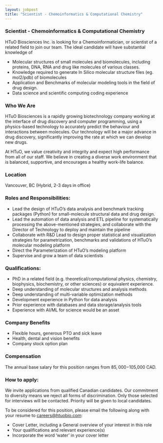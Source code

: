 ```yaml
---
layout: jobpost
title: "Scientist - Chemoinformatics & Computational Chemistry"
---
```


### Scientist - Chemoinformatics & Computational Chemistry

HTuO Biosciences Inc. is looking for a Chemoinformatician, or scientist of a related field to join our team. The ideal candidate will have substantial knowledge of

* Molecular structures of small molecules and biomolecules, including proteins, DNA, RNA and drug like molecules of various classes.
* Knowledge required to generate In Silico molecular structure files (eg. mol2/pdb) of biomolecules
* Application and Benchmarks of molecular modeling tools in the field of drug design.
* Data science and scientific computing coding experience

### Who We Are
HTuO Biosciences is a rapidly growing biotechnology company working at the interface of drug discovery and computer programming, using a physics-based technology to accurately predict the behaviour and interactions between molecules. Our technology will be a major advance in drug discovery, significantly improving the rate at which we can develop new drugs.

At HTuO, we value creativity and integrity and expect high performance from all of our staff. We believe in creating a diverse work environment that is balanced, supportive, and encourages a healthy work-life balance.

### Location
Vancouver, BC (Hybrid, 2-3 days in office)

### Roles and Responsibilities:
* Lead the design of HTuO’s data analysis and benchmark tracking packages (Python) for small-molecule structural data and drug design.
* Lead the automation of data analysis and ETL pipeline for systematically processing the above-mentioned strategies, and collaborate with the Director of Technology to deploy and maintain the pipeline
* Collaborate with R&D Lead to design proper statistical and visualization strategies for parametrization, benchmarks and validations of HTuO’s molecular modeling platform
* Direct the Parameterization of HTuO’s modeling platform
* Supervise and grow a team of data scientists

### Qualifications:
* PhD in a related field (e.g. theoretical/computational physics, chemistry, biophysics, biochemistry, or other sciences) or equivalent experience.
* Deep understanding of molecular structures and analysis methods
* Deep understanding of multi-variable optimization methods
* Development experience in Python for data analysis
* Prior experience with databases and data storage/analysis tools
* Experience with AI/ML for science would be an asset

### Company Benefits 
* Flexible hours, generous PTO and sick leave
* Health, dental and vision benefits
* Company stock option plan

### Compensation
The annual base salary for this position ranges from $85,000-$105,000 CAD.

### How to apply:
We invite applications from qualified Canadian candidates. Our commitment to diversity means we reject all forms of discrimination. Only those selected for interviews will be contacted. Priority will be given to local candidates.

To be considered for this position, please email the following along with your resume to [careers@htuobio.com](mailto:careers@htuobio.com):
* Cover Letter, including a General overview of your interest in this role
* Your qualifications and relevant experience(s)
* Incorporate the word ‘water’ in your cover letter
